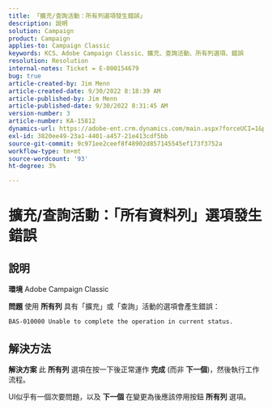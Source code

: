 ```yaml
---
title: 「擴充/查詢活動：所有列選項發生錯誤」
description: 說明
solution: Campaign
product: Campaign
applies-to: Campaign Classic
keywords: KCS、Adobe Campaign Classic、擴充、查詢活動、所有列選項、錯誤
resolution: Resolution
internal-notes: Ticket = E-000154679
bug: true
article-created-by: Jim Menn
article-created-date: 9/30/2022 8:18:39 AM
article-published-by: Jim Menn
article-published-date: 9/30/2022 8:31:45 AM
version-number: 3
article-number: KA-15812
dynamics-url: https://adobe-ent.crm.dynamics.com/main.aspx?forceUCI=1&pagetype=entityrecord&etn=knowledgearticle&id=85aa3c7c-9840-ed11-9db1-0022480866ad
exl-id: 3820ee49-23a1-4401-a457-21e413cdf5bb
source-git-commit: 9c971ee2ceef8f48902d857145545ef173f3752a
workflow-type: tm+mt
source-wordcount: '93'
ht-degree: 3%

---
```


# 擴充/查詢活動：「所有資料列」選項發生錯誤

## 說明


<b>環境</b>
Adobe Campaign Classic

<b>問題</b>
使用 <b>所有列</b> 具有「擴充」或「查詢」活動的選項會產生錯誤：


```
BAS-010000 Unable to complete the operation in current status.
```



## 解決方法


<b>解決方案</b>
此 <b>所有列</b> 選項在按一下後正常運作 <b>完成</b> (而非 <b>下一個</b>)，然後執行工作流程。

UI似乎有一個次要問題，以及 <b>下一個</b> 在變更為後應該停用按鈕 <b>所有列</b> 選項。
